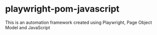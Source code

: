# playwright-pom-javascript
This is an automation framework created using Playwright, Page Object Model and JavaScript
